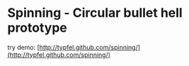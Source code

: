 Spinning - Circular bullet hell prototype
=========================================

try demo: [http://typfel.github.com/spinning/](http://typfel.github.com/spinning/)
